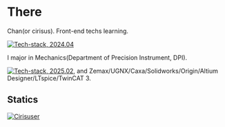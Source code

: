 # There

Chan(or cirisus). Front-end techs learning.

[![Tech-stack, 2024.04](https://skillicons.dev/icons?i=ts,js,html,css,scss,svelte,vue,react,figma,ai,ae)](https://skillicons.dev)

I major in Mechanics(Department of Precision Instrument, DPI).

[![Tech-stack, 2025.02](https://skillicons.dev/icons?i=autocad,matlab,latex)](https://skillicons.dev), and Zemax/UGNX/Caxa/Solidworks/Origin/Altium Designer/LTspice/TwinCAT 3.
## Statics
[![Cirisuser](https://github-readme-stats.vercel.app/api?username=cirisus&hide=stars&show_icons=true&theme=dracula)](https://github.com/anuraghazra/github-readme-stats)